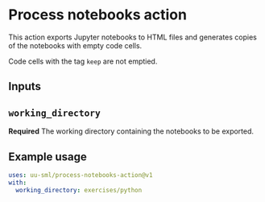 # Process notebooks action

This action exports Jupyter notebooks to HTML files and generates copies of
the notebooks with empty code cells.

Code cells with the tag `keep` are not emptied.

## Inputs

## `working_directory`

**Required** The working directory containing the notebooks to be exported.

## Example usage

```yml
uses: uu-sml/process-notebooks-action@v1
with:
  working_directory: exercises/python
```
